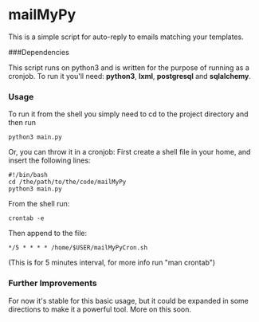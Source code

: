mailMyPy
========

This is a simple script for auto-reply to emails matching your templates.

###Dependencies

This script runs on python3 and is written for the purpose of running as a cronjob.
To run it you'll need: **python3**, **lxml**, **postgresql** and **sqlalchemy**.

### Usage

To run it from the shell you simply need to cd to the project directory and then run 
	
	python3 main.py


Or, you can throw it in a cronjob:
First create a shell file in your home, and insert the following lines:
	
	#!/bin/bash
	cd /the/path/to/the/code/mailMyPy
	python3 main.py

From the shell run:

	crontab -e

Then append to the file:

	*/5 * * * * /home/$USER/mailMyPyCron.sh

(This is for 5 minutes interval, for more info run "man crontab")

### Further Improvements

For now it's stable for this basic usage, but it could be expanded in some directions to make it a powerful tool.
More on this soon.
